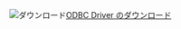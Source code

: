 ![ダウンロード](../ssdt/media/download.png)[ODBC Driver のダウンロード](https://blogs.msdn.microsoft.com/sqlnativeclient/2016/10/20/odbc-driver-13-0-for-linux-released/)